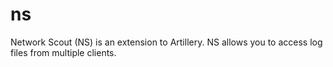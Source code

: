 ns
==

Network Scout (NS) is an extension to Artillery. NS allows you to access log files from multiple clients.
